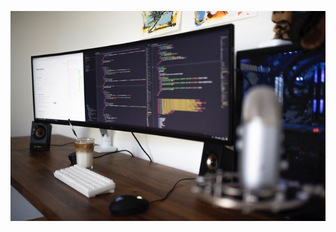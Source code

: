 <img src="https://github.com/Mr-Piyush-Kumar/Data_Science_Projects/blob/master/images/caspar-camille-rubin-0qvBNep1Y04-unsplash%20(1).jpg"></img>
